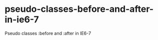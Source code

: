 pseudo-classes-before-and-after-in-ie6-7
========================================

Pseudo classes :before and :after in IE6-7
